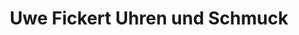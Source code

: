 ---
title: "Uwe Fickert Uhren und Schmuck"
url: /zwickau/uwe-fickert-uhren-und-schmuck/
shop: Schmuck
---